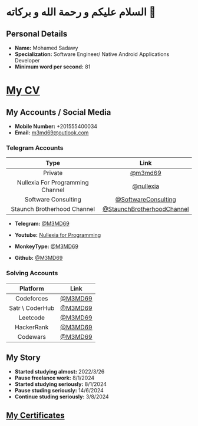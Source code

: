 # السلام عليكم و رحمة الله و بركاته 💚

## Personal Details

- **Name:** Mohamed Sadawy
- **Specialization:** Software Engineer/ Native Android Applications Developer
- **Minimum word per second:** 81

# [My CV](https://www.canva.com/design/DAGSFiuOHw8/INRD6Yo5F9EO7EJw8hJO-w/edit?utm_content=DAGSFiuOHw8&utm_campaign=designshare&utm_medium=link2&utm_source=sharebutton)

## My Accounts / Social Media

- **Mobile Number:** +201555400034
- **Email:** m3md69@outlook.com

### **Telegram Accounts**

|               Type               |                                 Link                                 |
|:--------------------------------:|:--------------------------------------------------------------------:|
|             Private              |                    [@m3md69](https://t.me/m3md69)                    |
| Nullexia For Programming Channel |                  [@nullexia](https://t.me/nullexia)                  |
|       Software Consulting        |        [@SoftwareConsulting](https://t.me/SoftwareConsulting)        |
|   Staunch Brotherhood Channel    | [@StaunchBrotherhoodChannel](https://t.me/StaunchBrotherhoodChannel) |

- **Telegram:** [@M3MD69](https://t.me/M3MD69)

- **Youtube:** [Nullexia for Programming](https://www.youtube.com/@NULLEXIA)

- **MonkeyType:** [@M3MD69](https://monkeytype.com/profile/m3md69)
- **Github:** [@M3MD69](https://github.com/M3MD69)

### **Solving Accounts**

|    Platform     |                             Link                             |
|:---------------:|:------------------------------------------------------------:|
|   Codeforces    |       [@M3MD69](https://codeforces.com/profile/M3MD69)       |
| Satr \ CoderHub | [@M3MD69](https://profile.satr.codes/m3md69/public/overview) |
|    Leetcode     |           [@M3MD69](https://leetcode.com/u/M3MD69)           |
|   HackerRank    |     [@M3MD69](https://www.hackerrank.com/profile/m3md69)     |
|    Codewars     |       [@M3MD69](https://www.codewars.com/users/M3MD69)       |

## My Story

- **Started studying almost:** 2022/3/26
- **Pause freelance work:** 8/1/2024
- **Started studying seriously:** 8/1/2024
- **Pause studing seriously:** 14/6/2024
- **Continue studing seriously:** 3/8/2024

## [My Certificates](https://drive.google.com/drive/folders/1dNXhzvtV1O9bAyZEn0-3BqU2pmMWixow?usp=sharing)